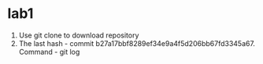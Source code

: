 # lab1
1. Use git clone to download repository
2. The last hash - commit b27a17bbf8289ef34e9a4f5d206bb67fd3345a67. Command - git log

